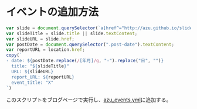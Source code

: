 # イベントの追加方法

```js
var slide = document.querySelector(`a[href^="http://azu.github.io/slide/"]`);
var slideTitle = slide.title || slide.textContent;
var slideURL = slide.href;
var postDate = document.querySelector(".post-date").textContent;
var reportURL = location.href;
copy(`
- date: ${postDate.replace(/[年月]/g, "-").replace("日", "")}
  title: "${slideTitle}"
  URL: ${slideURL}
  report_URL: ${reportURL}
  event_title: "X"
`)
```

このスクリプトをブログページで実行し、[azu_events.yml](./azu_events.yml)に追加する。
